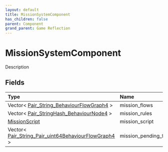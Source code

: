 ```yaml
---
layout: default
title: MissionSystemComponent
has_children: false
parent: Component
grand_parent: Game Reflection
---
```

# MissionSystemComponent
Description 

## Fields

| Type | Name |
|:-------------|:--------------|
| Vector< [Pair_String_BehaviourFlowGraph4](/docs/game-reflection/classes/pair__string__behaviour_flow_graph4) > | mission_flows |
| Vector< [Pair_StringHash_BehaviourNode4](/docs/game-reflection/classes/pair__string_hash__behaviour_node4) > | mission_rules |
| [MissionScript](/docs/game-reflection/components/mission_script) | mission_script |
| Vector< [Pair_String_Pair_uint64BehaviourFlowGraph4](/docs/game-reflection/classes/pair__string__pair_uint64_behaviour_flow_graph4) > | mission_pending_flows |

